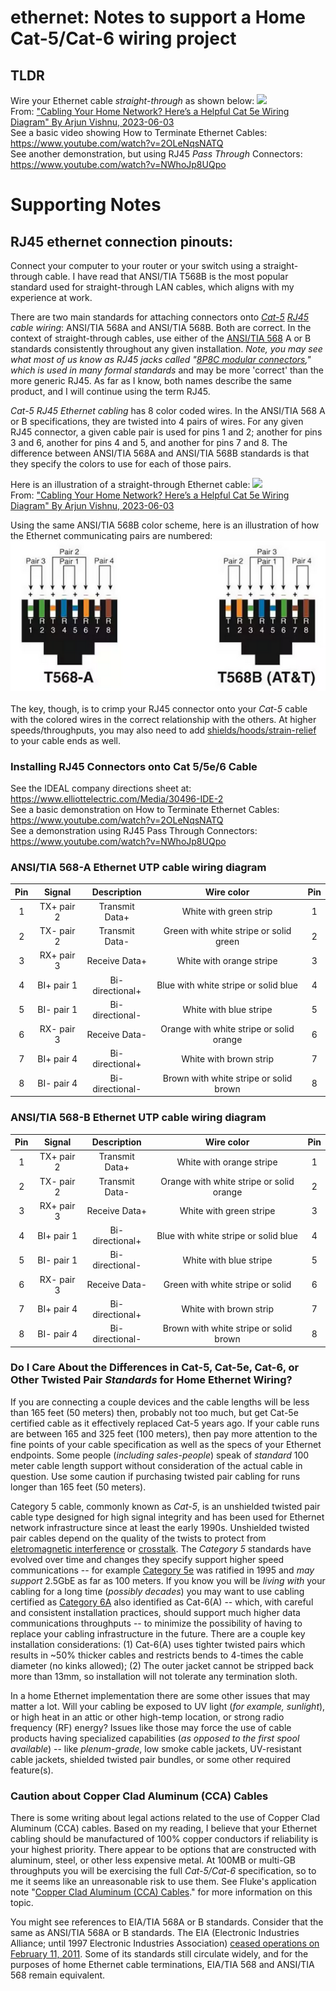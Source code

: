 # ethernet: Notes to support a Home Cat-5/Cat-6 wiring project  

## TLDR  
Wire your Ethernet cable *straight-through* as shown below:
<a href="https://www.makeuseof.com/cat-5e-wiring-diagram/"><img src="https://static1.makeuseofimages.com/wordpress/wp-content/uploads/2023/05/03-image-showing-the-pinout-diagram-of-a-straight-through-ethernet-cable.jpg"></a>  
From: <a href="https://www.makeuseof.com/cat-5e-wiring-diagram/" target="_blank" rel="noopener noreferrer">"Cabling Your Home Network? Here’s a Helpful Cat 5e Wiring Diagram" By Arjun Vishnu, 2023-06-03</a>  
See a basic video showing How to Terminate Ethernet Cables: https://www.youtube.com/watch?v=2OLeNqsNATQ  
See another demonstration, but using RJ45 *Pass Through* Connectors: https://www.youtube.com/watch?v=NWhoJp8UQpo  


# Supporting Notes  
## RJ45 ethernet connection pinouts:  

Connect your computer to your router or your switch using a straight-through cable. I have read that ANSI/TIA T568B is the most popular standard used for straight-through LAN cables, which aligns with my experience at work.  

There are two main standards for attaching connectors onto *[Cat-5](https://en.wikipedia.org/wiki/Category_5_cable) [RJ45](https://en.wikipedia.org/wiki/Modular_connector#8P8C) cable wiring*: ANSI/TIA 568A and ANSI/TIA 568B. Both are correct. In the context of straight-through cables, use either of the [ANSI/TIA 568](https://en.wikipedia.org/wiki/ANSI/TIA-568) A or B standards consistently throughout any given installation. *Note, you may see what most of us know as RJ45 jacks called "[8P8C modular connectors](https://en.wikipedia.org/wiki/Modular_connector#Standardization)," which is used in many formal standards* and may be more 'correct' than the more generic RJ45.  As far as I know, both names describe the same product, and I will continue using the term RJ45.  

*Cat-5 RJ45 Ethernet cabling* has 8 color coded wires. In the ANSI/TIA 568 A or B specifications, they are twisted into 4 pairs of wires. For any given RJ45 connector, a given cable pair is used for pins 1 and 2; another for pins 3 and 6, another for pins 4 and 5, and another for pins 7 and 8.  The difference between ANSI/TIA 568A and ANSI/TIA 568B standards is that they specify the colors to use for each of those pairs.  

Here is an illustration of a straight-through Ethernet cable:
<a href="https://www.makeuseof.com/cat-5e-wiring-diagram/"><img src="https://static1.makeuseofimages.com/wordpress/wp-content/uploads/2023/05/03-image-showing-the-pinout-diagram-of-a-straight-through-ethernet-cable.jpg"></a>  
From: <a href="https://www.makeuseof.com/cat-5e-wiring-diagram/" target="_blank" rel="noopener noreferrer">"Cabling Your Home Network? Here’s a Helpful Cat 5e Wiring Diagram" By Arjun Vishnu, 2023-06-03</a>  

Using the same ANSI/TIA 568B color scheme, here is an illustration of how the Ethernet communicating pairs are numbered:  
<a href="https://github.com/mccright/rand-notes/blob/master/Cat-5-cable-diagram.md"><img src="images/ethernet-rj45-pairs.png"></a><br />  
The key, though, is to crimp your RJ45 connector onto your *Cat-5* cable with the colored wires in the correct relationship with the others.  At higher speeds/throughputs, you may also need to add [shields/hoods/strain-relief](https://assets.rs-online.com/f_auto,q_auto,c_scale,w_400/70641364.jpg) to your cable ends as well.  
  

### Installing RJ45 Connectors onto Cat 5/5e/6 Cable  
See the IDEAL company directions sheet at: https://www.elliottelectric.com/Media/30496-IDE-2  
See a basic demonstration on How to Terminate Ethernet Cables: https://www.youtube.com/watch?v=2OLeNqsNATQ  
See a demonstration using RJ45 Pass Through Connectors: https://www.youtube.com/watch?v=NWhoJp8UQpo  


### ANSI/TIA 568-A Ethernet UTP cable wiring diagram  

|Pin |Signal |Description |Wire color |Pin |
|:--:|:-----:|:----------:|:---------:|:--:|
| 1 |TX+ pair 2 |Transmit Data+ |White with green strip  |1 |
| 2 |TX- pair 2 |Transmit Data- |Green with white stripe or solid green |2 |
| 3 |RX+ pair 3 |Receive Data+ |White with orange stripe |3 |
| 4 |BI+ pair 1 |Bi-directional+ |Blue with white stripe or solid blue |4 |
| 5 |BI- pair 1 |Bi-directional- |White with blue stripe |5 |
| 6 |RX- pair 3 |Receive Data- |Orange with white stripe or solid orange |6 |
| 7 |BI+ pair 4 |Bi-directional+ |White with brown strip |7 |
| 8 |BI- pair 4 |Bi-directional- |Brown with white stripe or solid brown |8 |


### ANSI/TIA 568-B Ethernet UTP cable wiring diagram  

|Pin |Signal |Description |Wire color |Pin |
|:--:|:-----:|:----------:|:---------:|:--:|
| 1 |TX+ pair 2 |Transmit Data+ |White with orange stripe |1 |
| 2 |TX- pair 2 |Transmit Data- |Orange with white stripe or solid orange |2 |
| 3 |RX+ pair 3 |Receive Data+ |White with green stripe |3 |
| 4 |BI+ pair 1 |Bi-directional+ |Blue with white stripe or solid blue |4 |
| 5 |BI- pair 1 |Bi-directional- |White with blue stripe |5 |
| 6 |RX- pair 3 |Receive Data- |Green with white stripe or solid |6 |
| 7 |BI+ pair 4 |Bi-directional+ |White with brown strip |7 |
| 8 |BI- pair 4 |Bi-directional- |Brown with white stripe or solid brown |8 |


### Do I Care About the Differences in Cat-5, Cat-5e, Cat-6, or Other Twisted Pair *Standards* for Home Ethernet Wiring?  
If you are connecting a couple devices and the cable lengths will be less than 165 feet (50 meters) then, probably not too much, but get Cat-5e certified cable as it effectively replaced Cat-5 years ago.  If your cable runs are between 165 and 325 feet (100 meters), then pay more attention to the fine points of your cable specification as well as the specs of your Ethernet endpoints.  Some people (*including sales-people*) speak of *standard* 100 meter cable length support without consideration of the actual cable in question.  Use some caution if purchasing twisted pair cabling for runs longer than 165 feet (50 meters).  

Category 5 cable, commonly known as *Cat-5*, is an unshielded twisted pair cable type designed for high signal integrity and has been used for Ethernet network infrastructure since at least the early 1990s.  Unshielded twisted pair cables depend on the quality of the twists to protect from [eletromagnetic interference](https://en.wikipedia.org/wiki/Electromagnetic_interference) or [crosstalk](https://en.wikipedia.org/wiki/Crosstalk).  The *Category 5* standards have evolved over time and changes they specify support higher speed communications -- for example [Category 5e](https://en.wikipedia.org/wiki/Category_5_cable#Variants_and_comparisons) was ratified in 1995 and *may support* 2.5GbE as far as 100 meters.  If you know you will be *living with* your cabling for a long time (*possibly decades*) you may want to use cabling certified as [Category 6A](https://en.wikipedia.org/wiki/Category_6_cable) also identified as Cat-6(A) -- which, with careful and consistent installation practices, should support much higher data communications throughputs -- to minimize the possibility of having to replace your cabling infrastructure in the future.  There are a couple key installation considerations: (1) Cat-6(A) uses tighter twisted pairs which results in ~50% thicker cables and restricts bends to 4-times the cable diameter (no kinks allowed); (2) The outer jacket cannot be stripped back more than 13mm, so installation will not tolerate any termination sloth.  

In a home Ethernet implementation there are some other issues that may matter a lot.  Will your cabling be exposed to UV light (*for example, sunlight*), or high heat in an attic or other high-temp location, or strong radio frequency (RF) energy?  Issues like those may force the use of cable products having specialized capabilities (*as opposed to the first spool available*) -- like *plenum-grade*, low smoke cable jackets, UV-resistant cable jackets, shielded twisted pair bundles, or some other required feature(s).  


### Caution about Copper Clad Aluminum (CCA) Cables  
There is some writing about legal actions related to the use of Copper Clad Aluminum (CCA) cables.  Based on my reading, I believe that your Ethernet cabling should be manufactured of 100% copper conductors if reliability is your highest priority.  There appear to be options that are constructed with aluminum, steel, or other less expensive metal.  At 100MB or multi-GB throughputs you will be exercising the full *Cat-5/Cat-6* specification, so to me it seems like an unreasonable risk to use them.  See Fluke's application note "[Copper Clad Aluminum (CCA) Cables](https://www.flukenetworks.com/content/application-note-copper-clad-aluminum-cables)." for more information on this topic.  

You might see references to EIA/TIA 568A or B standards.  Consider that the same as ANSI/TIA 568A or B standards.  The EIA (Electronic Industries Alliance; until 1997 Electronic Industries Association) [ceased operations on February 11, 2011](https://en.wikipedia.org/wiki/Electronic_Industries_Alliance).  Some of its standards still circulate widely, and for the purposes of home Ethernet cable terminations, EIA/TIA 568 and ANSI/TIA 568 remain equivalent.  
